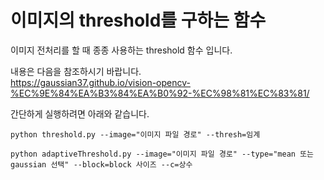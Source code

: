 # 이미지의 threshold를 구하는 함수

이미지 전처리를 할 때 종종 사용하는 threshold 함수 입니다.

내용은 다음을 참조하시기 바랍니다. <br>
https://gaussian37.github.io/vision-opencv-%EC%9E%84%EA%B3%84%EA%B0%92-%EC%98%81%EC%83%81/

간단하게 실행하려면 아래와 같습니다.

```  
python threshold.py --image="이미지 파일 경로" --thresh=임계
```

```
python adaptiveThreshold.py --image="이미지 파일 경로" --type="mean 또는 gaussian 선택" --block=block 사이즈 --c=상수
```